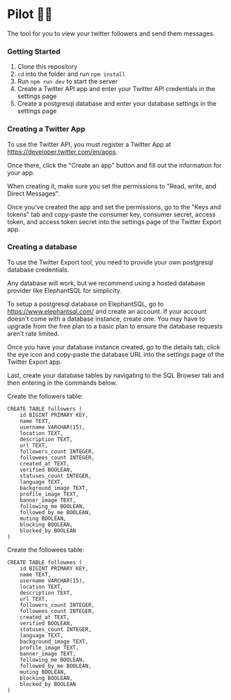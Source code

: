 # Pilot 👨‍✈️

The tool for you to view your twitter followers and send them messages.

### Getting Started

1. Clone this repository
1. `cd` into the folder and run `npm install`
1. Run `npm run dev` to start the server
1. Create a Twitter API app and enter your Twitter API credentials in the settings page
1. Create a postgresql database and enter your database settings in the settings page

### Creating a Twitter App

To use the Twitter API, you must register a Twitter App at https://developer.twitter.com/en/apps.

Once there, click the "Create an app" button and fill out the information for your app.

When creating it, make sure you set the permissions to "Read, write, and Direct Messages".

Once you've created the app and set the permissions, go to the "Keys and tokens" tab and copy-paste the consumer key, consumer secret, access token, and access token secret into the settings page of the Twitter Export app.

### Creating a database

To use the Twitter Export tool, you need to provide your own postgresql database credentials.

Any database will work, but we recommend using a hosted database provider like ElephantSQL for simplicity.

To setup a postgresql database on ElephantSQL, go to https://www.elephantsql.com/ and create an account. If your account doesn't come with a database instance, create one. You may have to upgrade from the free plan to a basic plan to ensure the database requests aren't rate limited.

Once you have your database instance created, go to the details tab, click the eye icon and copy-paste the database URL into the settings page of the Twitter Export app.

Last, create your database tables by navigating to the SQL Browser tab and then entering in the commands below.

Create the followers table:

```
CREATE TABLE followers (
	id BIGINT PRIMARY KEY,
	name TEXT,
	username VARCHAR(15),
	location TEXT,
	description TEXT,
	url TEXT,
	followers_count INTEGER,
	followees_count INTEGER,
	created_at TEXT,
	verified BOOLEAN,
	statuses_count INTEGER,
	language TEXT,
	background_image TEXT,
	profile_image TEXT,
	banner_image TEXT,
	following_me BOOLEAN,
	followed_by_me BOOLEAN,
	muting BOOLEAN,
	blocking BOOLEAN,
	blocked_by BOOLEAN
)
```

Create the followees table:

```
CREATE TABLE followees (
	id BIGINT PRIMARY KEY,
	name TEXT,
	username VARCHAR(15),
	location TEXT,
	description TEXT,
	url TEXT,
	followers_count INTEGER,
	followees_count INTEGER,
	created_at TEXT,
	verified BOOLEAN,
	statuses_count INTEGER,
	language TEXT,
	background_image TEXT,
	profile_image TEXT,
	banner_image TEXT,
	following_me BOOLEAN,
	followed_by_me BOOLEAN,
	muting BOOLEAN,
	blocking BOOLEAN,
	blocked_by BOOLEAN
)
```

